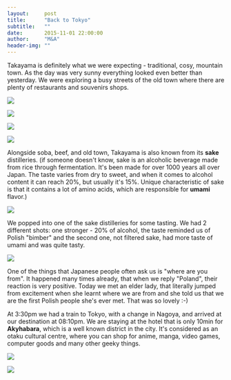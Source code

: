 ```yaml
---
layout:     post
title:      "Back to Tokyo"
subtitle:   ""
date:       2015-11-01 22:00:00
author:     "M&A"
header-img: ""
---
```


Takayama is definitely what we were expecting - traditional, cosy, mountain town. As the day was very sunny everything looked even better than yesterday. We were exploring a busy streets of the old town where there are plenty of restaurants and souvenirs shops.

![](https://lh3.googleusercontent.com/-mxkcteRbHRQ/VjYlv-5DkuI/AAAAAAAAX-Q/6EA-ZuGeMKw/s800-Ic42/20151101_122829.jpg)

![](https://lh3.googleusercontent.com/-8fwx3TtGW5w/VjYcSuXExtI/AAAAAAAAX6s/rKBo3oAMAbA/s800-Ic42/20151101_135808.jpg)

![](https://lh3.googleusercontent.com/-ydQ9a2n_qNk/VjYlg7sovaI/AAAAAAAAX8w/z9bERkq7VYM/s800-Ic42/20151101_141734.jpg)

![](https://lh3.googleusercontent.com/-clODrMUMH54/VjYlf275YJI/AAAAAAAAX8c/IWZ6zycqTSs/s800-Ic42/20151101_143721.jpg)

Alongside soba, beef, and old town, Takayama is also known from its **sake** distilleries. (if someone doesn't know, sake is an alcoholic beverage made from rice through fermentation. It's been made for over 1000 years all over Japan. The taste varies from dry to sweet, and when it comes to alcohol content it can reach 20%, but usually it's 15%. Unique characteristic of sake is that it contains a lot of amino acids, which are responsible for **umami** flavor.)

![](https://lh3.googleusercontent.com/-3OJiTNzsfSo/VjYcSkbwXHI/AAAAAAAAX6s/EVJoaesYSmo/s800-Ic42/20151101_123151.jpg)

We popped into one of the sake distilleries for some tasting. We had 2 different shots: one stronger - 20% of alcohol, the taste reminded us of Polish "bimber" and the second one, not filtered sake, had more taste of umami and was quite tasty.

![](https://lh3.googleusercontent.com/-H3RVxS_03Vw/VjYcSsvR5UI/AAAAAAAAX6s/Y30101qnSPw/s800-Ic42/20151101_124055.jpg)

One of the things that Japanese people often ask us is "where are you from". It happened many times already, that when we reply "Poland", their reaction is very positive. Today we met an elder lady, that literally jumped from excitement when she learnt where we are from and she told us that we are the first Polish people she's ever met. That was so lovely :-)

At 3:30pm we had a train to Tokyo, with a change in Nagoya, and arrived at our destination at 08:10pm. We are staying at the hotel that is only 10min for **Akyhabara**, which is a well known district in the city. It's considered as an otaku cultural centre, where you can shop for anime, manga, video games, computer goods and many other geeky things.

![](https://lh3.googleusercontent.com/-Trtzzg3y89g/VjYwH3uhAjI/AAAAAAAAX_A/45vRBR70svo/s800-Ic42/20151101_222545.jpg)

![](https://lh3.googleusercontent.com/-6ZT19nLGIi0/VjYwVOaR8CI/AAAAAAAAX_Q/_7d_JMOQnKs/s800-Ic42/20151101_223036.jpg)

